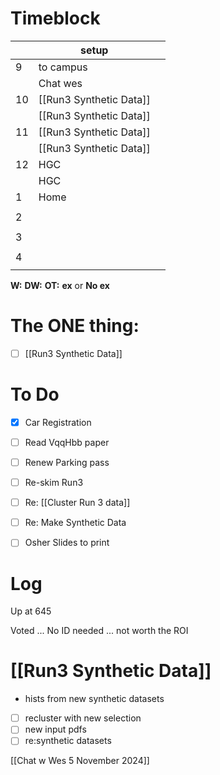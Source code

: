 # Timeblock

|     | setup                   |     |
| --- | ----------------------- | --- |
| 9   | to campus               |     |
|     | Chat wes                |     |
| 10  | [[Run3 Synthetic Data]] |     |
|     | [[Run3 Synthetic Data]] |     |
| 11  | [[Run3 Synthetic Data]] |     |
|     | [[Run3 Synthetic Data]] |     |
| 12  | HGC                     |     |
|     | HGC                     |     |
| 1   | Home                    |     |
|     |                         |     |
| 2   |                         |     |
|     |                         |     |
| 3   |                         |     |
|     |                         |     |
| 4   |                         |     |
|     |                         |     |

**W:**
**DW:**
**OT:**
**ex** or **No ex**

# The ONE thing: 
- [ ] [[Run3 Synthetic Data]]


# To Do
- [x] Car Registration
- [ ] Read  VqqHbb paper
- [ ] Renew Parking pass
- [ ] Re-skim Run3
- [ ]  Re: [[Cluster Run 3 data]]
- [ ] Re: Make Synthetic Data
- [ ] Osher Slides to print


# Log

Up at 645

Voted ... No ID needed ... not worth the ROI

# [[Run3 Synthetic Data]]
- hists from new synthetic datasets
- [ ] recluster with new selection
- [ ] new input pdfs
- [ ] re:synthetic datasets

[[Chat w Wes 5 November 2024]]

